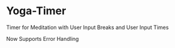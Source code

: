 # Yoga-Timer
Timer for Meditation with User Input Breaks and User Input Times

Now Supports Error Handling 
